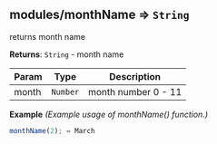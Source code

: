 <a name="module_modules/monthName"></a>

## modules/monthName ⇒ <code>String</code>
returns month name

**Returns**: <code>String</code> - month name  

| Param | Type | Description |
| --- | --- | --- |
| month | <code>Number</code> | month number 0 - 11 |

**Example** *(Example usage of monthName() function.)*  
```js
monthName(2); = March
```
